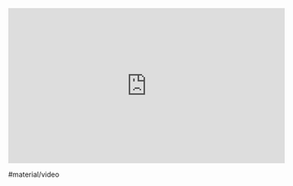 <iframe width="560" height="315" src="https://www.youtube.com/embed/UhkWPHA4WR8?si=F1xM54URm6N9QDkQ" title="YouTube video player" frameborder="0" allow="accelerometer; autoplay; clipboard-write; encrypted-media; gyroscope; picture-in-picture; web-share" referrerpolicy="strict-origin-when-cross-origin" allowfullscreen></iframe>

#material/video 

